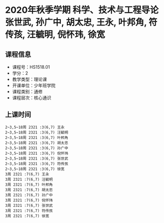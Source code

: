 # 2020年秋季学期 科学、技术与工程导论 张世武, 孙广中, 胡太忠, 王永, 叶邦角, 符传孩, 汪毓明, 倪怀玮, 徐宽






## 课程信息

- 课程号：HS1518.01
- 学分：2
- 教学类型：理论课
- 开课单位：少年班学院
- 课程类别：通修
- 课程层次：核心通识

## 上课时间

```
2~3,5~18周 2321 :3(6,7) 王永
2~3,5~18周 2321 :3(6,7) 汪毓明
2~3,5~18周 2321 :3(6,7) 叶邦角
2~3,5~18周 2321 :3(6,7) 胡太忠
2~3,5~18周 2321 :3(6,7) 孙广中
2~3,5~18周 2321 :3(6,7) 倪怀玮
2~3,5~18周 2321 :3(6,7) 张世武
2~3,5~18周 2321 :3(6,7) 符传孩
2~3,5~18周 2321 :3(6,7) 徐宽
3周 2321 :7(6,7) 王永
3周 2321 :7(6,7) 汪毓明
3周 2321 :7(6,7) 叶邦角
3周 2321 :7(6,7) 胡太忠
3周 2321 :7(6,7) 孙广中
3周 2321 :7(6,7) 倪怀玮
3周 2321 :7(6,7) 张世武
3周 2321 :7(6,7) 符传孩
3周 2321 :7(6,7) 徐宽
```

